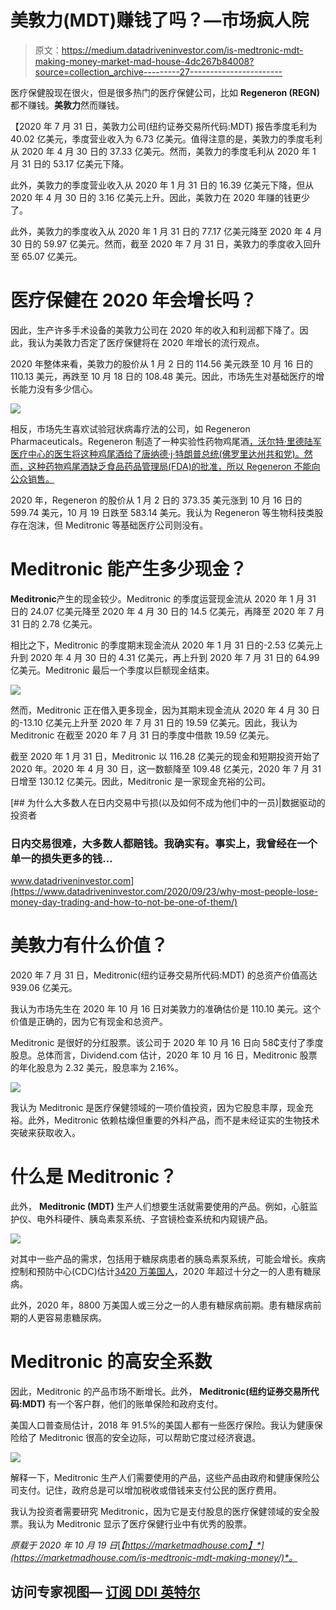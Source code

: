 # 美敦力(MDT)赚钱了吗？—市场疯人院

> 原文：<https://medium.datadriveninvestor.com/is-medtronic-mdt-making-money-market-mad-house-4dc267b84008?source=collection_archive---------27----------------------->

医疗保健股现在很火，但是很多热门的医疗保健公司，比如 **Regeneron (REGN)** 都不赚钱。**美敦力**然而赚钱。

【2020 年 7 月 31 日，美敦力公司(纽约证券交易所代码:MDT) 报告季度毛利为 40.02 亿美元，季度营业收入为 6.73 亿美元。值得注意的是，美敦力的季度毛利从 2020 年 4 月 30 日的 37.33 亿美元。然而，美敦力的季度毛利从 2020 年 1 月 31 日的 53.17 亿美元下降。

此外，美敦力的季度营业收入从 2020 年 1 月 31 日的 16.39 亿美元下降，但从 2020 年 4 月 30 日的 3.16 亿美元上升。因此，美敦力在 2020 年赚的钱更少了。

此外，美敦力的季度收入从 2020 年 1 月 31 日的 77.17 亿美元降至 2020 年 4 月 30 日的 59.97 亿美元。然而，截至 2020 年 7 月 31 日，美敦力的季度收入回升至 65.07 亿美元。

# 医疗保健在 2020 年会增长吗？

因此，生产许多手术设备的美敦力公司在 2020 年的收入和利润都下降了。因此，我认为美敦力否定了医疗保健将在 2020 年增长的流行观点。

2020 年整体来看，美敦力的股价从 1 月 2 日的 114.56 美元跌至 10 月 16 日的 110.13 美元，再跌至 10 月 18 日的 108.48 美元。因此，市场先生对基础医疗的增长能力没有多少信心。

![](img/60a2362a4ffc2348fa68dee7d6cdcdb3.png)

相反，市场先生喜欢试验冠状病毒疗法的公司，如 Regeneron Pharmaceuticals。Regeneron 制造了一种实验性药物鸡尾酒[，沃尔特·里德陆军医疗中心的医生将这种鸡尾酒给了唐纳德·j·特朗普总统(佛罗里达州共和党)。然而，这种药物鸡尾酒缺乏食品药品管理局(FDA)的批准，所以 Regeneron 不能向公众销售。](https://marketmadhouse.com/is-regeneron-nasdaq-regn-making-money/)

2020 年，Regeneron 的股价从 1 月 2 日的 373.35 美元涨到 10 月 16 日的 599.74 美元，10 月 19 日跌至 583.14 美元。我认为 Regeneron 等生物科技类股存在泡沫，但 Meditronic 等基础医疗公司则没有。

# Meditronic 能产生多少现金？

**Meditronic**产生的现金较少。Meditronic 的季度运营现金流从 2020 年 1 月 31 日的 24.07 亿美元降至 2020 年 4 月 30 日的 14.5 亿美元，再降至 2020 年 7 月 31 日的 2.78 亿美元。

相比之下，Meditronic 的季度期末现金流从 2020 年 1 月 31 日的-2.53 亿美元上升到 2020 年 4 月 30 日的 4.31 亿美元，再上升到 2020 年 7 月 31 日的 64.99 亿美元。Meditronic 最后一个季度以巨额现金结束。

![](img/c62a134da51558e40a092cb06ede5a62.png)

然而，Meditronic 正在借入更多现金，因为其期末现金流从 2020 年 4 月 30 日的-13.10 亿美元上升至 2020 年 7 月 31 日的 19.59 亿美元。因此，我认为 Meditronic 在截至 2020 年 7 月 31 日的季度中借款 19.59 亿美元。

截至 2020 年 1 月 31 日，Meditronic 以 116.28 亿美元的现金和短期投资开始了 2020 年。2020 年 4 月 30 日，这一数额降至 109.48 亿美元，2020 年 7 月 31 日增至 130.12 亿美元。因此，Meditronic 是一家现金充裕的公司。

[](https://www.datadriveninvestor.com/2020/09/23/why-most-people-lose-money-day-trading-and-how-to-not-be-one-of-them/) [## 为什么大多数人在日内交易中亏损(以及如何不成为他们中的一员)|数据驱动的投资者

### 日内交易很难，大多数人都赔钱。我确实有。事实上，我曾经在一个单一的损失更多的钱…

www.datadriveninvestor.com](https://www.datadriveninvestor.com/2020/09/23/why-most-people-lose-money-day-trading-and-how-to-not-be-one-of-them/) 

# 美敦力有什么价值？

2020 年 7 月 31 日，Meditronic(纽约证券交易所代码:MDT) 的总资产价值高达 939.06 亿美元。

我认为市场先生在 2020 年 10 月 16 日对美敦力的准确估价是 110.10 美元。这个价值是正确的，因为它有现金和总资产。

Meditronic 是很好的分红股票。该公司于 2020 年 10 月 16 日向 58₵支付了季度股息。总体而言，Dividend.com 估计，2020 年 10 月 16 日，Meditronic 股票的年化股息为 2.32 美元，股息率为 2.16%。

![](img/4b41097e355649c4ee2c9c3fb5d46921.png)

我认为 Meditronic 是医疗保健领域的一项价值投资，因为它股息丰厚，现金充裕。此外，Meditronic 依赖枯燥但重要的外科产品，而不是未经证实的生物技术突破来获取收入。

# 什么是 Meditronic？

此外， **Meditronic (MDT)** 生产人们想要生活就需要使用的产品。例如，心脏监护仪、电外科硬件、胰岛素泵系统、子宫镜检查系统和内窥镜产品。

![](img/d5f0a4b777a7b74c9e8c2cce000fff1f.png)

对其中一些产品的需求，包括用于糖尿病患者的胰岛素泵系统，可能会增长。疾病控制和预防中心(CDC)估计[3420 万美国人](https://www.cdc.gov/diabetes/library/features/diabetes-stat-report.html#:~:text=34.2%20million%20Americans%E2%80%94just%20over,1%20in%203%E2%80%94have%20prediabetes.)，2020 年超过十分之一的人患有糖尿病。

此外，2020 年，8800 万美国人或三分之一的人患有糖尿病前期。患有糖尿病前期的人更容易患糖尿病。

# Meditronic 的高安全系数

因此，Meditronic 的产品市场不断增长。此外， **Meditronic(纽约证券交易所代码:MDT)** 有一个客户群，他们的账单保险和政府支付。

美国人口普查局估计，2018 年 91.5%的美国人都有一些医疗保险。我认为健康保险给了 Meditronic 很高的安全边际，可以帮助它度过经济衰退。

![](img/2e3ef7fed9b1d983937f4e733b18f6eb.png)

解释一下，Meditronic 生产人们需要使用的产品，这些产品由政府和健康保险公司支付。记住，政府总是可以增加税收或借钱来支付公民的医疗费用。

我认为投资者需要研究 Meditronic，因为它是支付股息的医疗保健领域的安全股票。我认为 Meditronic 显示了医疗保健行业中有优秀的股票。

*原载于 2020 年 10 月 19 日*[*【https://marketmadhouse.com】*](https://marketmadhouse.com/is-medtronic-mdt-making-money/)*。*

## 访问专家视图— [订阅 DDI 英特尔](https://datadriveninvestor.com/ddi-intel)
